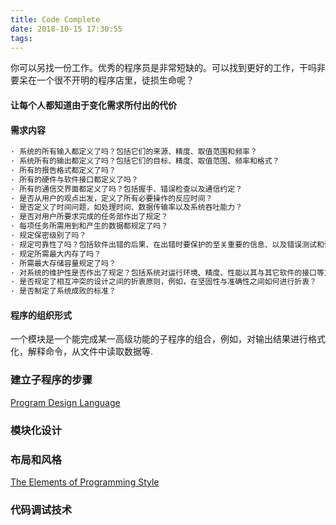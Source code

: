 ```yaml
---
title: Code Complete
date: 2018-10-15 17:30:55
tags:
---
```

你可以另找一份工作。优秀的程序员是非常短缺的。可以找到更好的工作，干吗非
要呆在一个很不开明的程序店里，徒损生命呢？

#### 让每个人都知道由于变化需求所付出的代价

#### 需求内容
```Cpp
· 系统的所有输入都定义了吗？包括它们的来源、精度、取值范围和频率？
· 系统所有的输出都定义了吗？包括它们的目标、精度、取值范围、频率和格式？
· 所有的报告格式都定义了吗？
· 所有的硬件与软件接口都定义了吗？
· 所有的通信交界面都定义了吗？包括握手、错误检查以及通信约定？
· 是否从用户的观点出发，定义了所有必要操作的反应时间？
· 是否定义了时间问题，如处理时间、数据传输率以及系统吞吐能力？
· 是否对用户所要求完成的任务部作出了规定？
· 每项任务所需用到和产生的数据都规定了吗？
· 规定保密级别了吗？
· 规定可靠性了吗？包括软件出错的后果、在出错时要保护的至关重要的信息、以及错误测试和恢复策略。
· 规定所需最大内存了吗？
· 所需最大存储容量规定了吗？
· 对系统的维护性是否作出了规定？包括系统对运行环境、精度、性能以其与其它软件的接口等方面变化的适应能力规定了吗？
· 是否规定了相互冲突的设计之间的折衷原则，例如，在坚固性与准确性之间如何进行折衷？
· 是否制定了系统成败的标准？
```

#### 程序的组织形式
一个模块是一个能完成某一高级功能的子程序的组合，例如，对输出结果进行格式化，解释命令，从文件中读取数据等.

### 建立子程序的步骤
[Program Design Language](https://en.wikipedia.org/wiki/Program_Design_Language)

### 模块化设计 

### 布局和风格
[The Elements of Programming Style](https://en.wikipedia.org/wiki/The_Elements_of_Programming_Style)

### 代码调试技术
